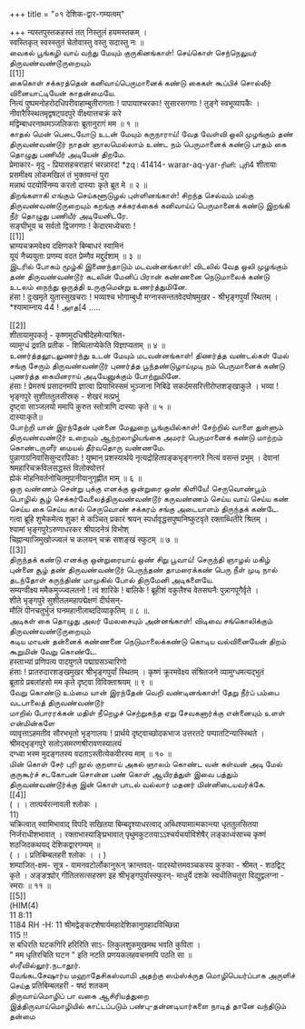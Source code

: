 +++
title = "०१ देशिक-द्वार-गम्यत्वम्"

+++
न्यस्तपुस्तकहस्तं तत् निस्तुलं हयमस्तकम् ।   
स्वस्तिकृत् स्वस्स्तुतं चेतोवास्तु वस्तु सदास्तु नः ॥   
வைகல் பூங்கழி வாய் வந்து மேயும் குருகினங்காள்! செய்கொள் செந்நெலுயர் திருவண்வண்டூருறையும்   
[[1]]  
கைகொள் சக்கரத்தென் கனிவாய்பெருமானைக் கண்டு கைகள் கூப்பிச் சொல்லீர் வினையாட்டியேன் காதன்மையே.   
नित्यं पुष्पमनोहरोदधिपरीवाहाम्बुतीरागताः ! पापायाश्चरकाः! सुसारसगणाः ! तुङ्गे स्वभूव्यापकैः । नीवारैस्स्थितमृद्वषट्पदपुरे वीक्ष्यात्तचक्रं करे   
मद्विम्बाधरनाथमञ्जलिकराः ब्रूतानुरागं मम ॥ १ ॥   
காதல் மென் பெடையோடு உடன் மேயும் கருநாராய்! வேத வேள்வி ஒலி முழங்கும் தண் திருவண்வண்டூர் நாதன் ஞாலமெல்லாம் உண்ட நம் பெருமானைக் கண்டு பாதம் கை தொழுது பணியீர் அடியேன் திறமே.   
प्रेमाकार- मृदु - प्रियासहचराहारं चरन्नारद! *zq।41414- warar-aq-yar-ரிளி: புரி4 शीतायाः प्रसमीक्ष्य लोकमखिलं तं भुक्तवन्तं पुरा   
मन्नाथं पदयोर्विनम्य करतो दास्याः कृते ब्रूत मे ॥ २ ॥   
திறங்களாகி எங்கும் செய்களூடுழல் புள்ளினங்காள்! சிறந்த செல்வம் மல்கு திருவண்வண்டூருறையும் கறங்கு சக்கரக்கைக் கனிவாய்ப் பெருமானைக் கண்டு இறங்கி நீர் தொழுது பணியீர் அடியேனிடரே.   
सङ्घीभूय च सर्वतो द्विजगणाः ! केदारमध्येचराः !   
[[1]]  
भ्राम्यचक्रमवेक्ष्य दक्षिणकरे बिम्बाधरं स्वामिनं   
यूयं नैच्ययुताः प्रणम्य वदत प्रेम्णैव मद्दुर्दशाम् ॥ ३ ॥   
இடரில் போகம் மூழ்கி இணைந்தாடும் மடவன்னங்காள்! விடலில் வேத ஒலி முழங்கும் தண் திருவண்வண்டூர் கடலின் மேனிப் பிரான் கண்ணனை நெடுமாலைக் கண்டு உடலம் நைந்து ஒருத்தி உருகுமென்று உணர்த்துமினே.   
हंसा ! दुःखमृते युतास्सुखचराः ! भव्याश्च भोगाम्बुधौ मग्नास्सन्ततवेदघोषमुखर - श्रीभृङ्गपुर्यां स्थितम् ।   
*श्यामाम्नाय 44 ! அாத[4 .....   

[[2]]  
शीतायामुपकर्तृ - कृष्णमुदधिश्रीदेहमेत्याश्रित-   
व्यामुग्धं द्रवति प्रतीक - शिथिलाप्येकेति विज्ञाप्यताम् ॥ ४ ॥   
உணர்த்தலூடலுணர்ந்து உடன் மேயும் மடவன்னங்காள்! திணர்த்த வண்டல்கள் மேல் சங்கு சேரும் திருவண்வண்டூர் புணர்த்த பூந்தண்டுழாய்முடி நம் பெருமானைக் கண்டு புணர்த்த கையினராய் அடியேனுக்கும் போற்றுமினே.   
हंसाः ! प्रेमरुषं प्रसादनमपि ज्ञात्वा प्रियाभिस्समं भुञ्जाना निबिढे सकर्दमसरित्तीरोप्तशङ्खाकुले । भव्या ! भृङ्गपुरे सुशीततुलसीस्रक् - शेखरं मत्प्रभुं   
दृष्ट्वा साञ्जलयो ममापि कुरुत स्तोत्राणि दास्याः कृते ॥ ५ ॥   
दास्याःकृते॥   
போற்றி யான் இரந்தேன் புன்னை மேலுறை பூங்குயில்காள்! சேற்றில் வாளை துள்ளும் திருவண்வண்டூர் உறையும் ஆற்றலாழியங்கை அமரர் பெருமானைக் கண்டு மாற்றம் கொண்டருளீர் மையல் தீர்வதொரு வண்ணமே.   
पुन्नागाग्रनिवासिसुन्दरपिकाः ! युष्मान् प्रशस्यार्थये नृत्यद्रोहितपङ्कभृङ्गनगरे नित्यं वसन्तं प्रभुम् । देवानां श्रमहारिचक्रविलसद्धस्तं विलोक्योत्तरं   
ह्येकं मोहनिवर्तनोचितमुपानीयानुगृह्णीत माम् ॥ ६ ॥   
ஒரு வண்ணம் சென்று புக்கு எனக்கு ஒன்றுரை ஒண் கிளியே! செருவொண்பூம் பொழில் சூழ் செக்கர்வேலைத்திருவண்வண்டூர் கருவண்ணம் செய்ய வாய் செய்ய கண் செய்ய கை செய்ய கால் செருவொண் சக்கரம் சங்கு அடையாளம் திருந்தக் கண்டே.   
गत्वा ब्रूहि शुभैकमेत्य शुक! मे कञ्चित् प्रकारं श्रयन् स्पर्धावृद्धसपुष्पनिष्कुटवृते रक्ताब्धितीरे श्रितम् ।   
श्यामां भृङ्गपुरेऽरुणाधरकर श्रीपादनेत्रं विभोश्   
चिह्नान्याजिमुखोज्ज्वलं च कलयन् चक्रं सशङ्खं स्फुटम् ॥ ७ ॥   
[[3]]  
திருந்தக் கண்டு எனக்கு ஒன்றுரையாய் ஒண் சிறு பூவாய்! செருந்தி ஞாழல் மகிழ் புன்னை சூழ் தண் திருவண்வண்டூர் பெருந்தண் தாமரைக்கண் பெரு நீள் முடி நால் தடந்தோள் கருந்திண் மாமுகில் போல் திருமேனி அடிகளையே.   
सम्यग्वीक्ष्य ममैकमुज्ज्वलतनो ! त्वं शारिके ! बालिके ! ब्रूहीशं वकुलैश्च वेतसघनैः पुन्नागपूगैर्वृते ।   
शीते भृङ्गपुरे सुशीतलमहापद्मेक्षणं दीर्घसन्-   
मौलिं पीनचतुर्भुजं घनमहानीलाब्ददिव्याकृतिम् ॥ ८ ॥.   
அடிகள் கை தொழுது அலர் மேலசையும் அன்னங்காள்! விடிவை சங்கொலிக்கும் திருவண்வண்டூருறையும்   
கடிய மாயன் தன்னைக் கண்ணனை நெடுமாலைக்கண்டு கொடிய வல்வினையேன் திறம் கூறுமின் வேறு கொண்டே.   
हस्ताभ्यां प्रणिपत्य पादयुगले पद्माग्रसञ्चारिणो   
हंसाः ! प्रातरुदारशङ्खमुखर श्रीभृङ्गपुर्यां स्थितम् । कृष्णं क्रूरमवेक्ष्य संश्रितजने व्यामुग्धमत्यद्भुतं   
ब्रूताग्रे प्रबलांहसो मम कृते दृष्ट्वा विविक्ताश्रयम् ॥ ९ ॥   
வேறு கொண்டு உம்மை யான் இரந்தேன் வெறி வண்டினங்காள்! தேறு நீர்ப் பம்பை வடபாலைத் திருவண்வண்டூர்   
மாறில் போரரக்கன் மதிள் நீறெழச் செற்றுகந்த ஏறு சேவகனார்க்கு என்னையும் உளள் என்மின்களே   
व्यावृत्ताऽहमतीव सौरभभृतो भृङ्गालयः ! प्रार्थये दृष्ट्वाच्छोदकभाज उत्तरतटे पम्पातटिन्यास्स्थिते । श्रीमद्भृङ्गपुरे सतोऽसमरणश्रीरावणस्यालयं   
दग्ध्वा भस्म मुदङ्गतस्य वदताऽस्तीत्येकवीरस्य माम् ॥ १० ॥   
மின் கொள் சேர் புரி நூல் குறளாய் அகல் ஞாலம் கொண்ட வன் கள்வன் அடி மேல் குருகூர்ச் சடகோபன் சொன்ன பண் கொள் ஆயிரத்துள் இவை பத்தும் திருவண்வண்டூர்க்கு இன் கொள் பாடல் வல்லார் மதனர் மின்னிடையவர்க்கே.   
[[4]]  
( । । तात्पर्यरत्नावली श्लोकः ।   
11)   
चक्रित्वात् स्वामिभावाद् विपदि सखितया बिम्बदृश्याधरत्वाद् अब्धिश्यामात्मकान्त्या धृततुलसितया निर्जराधीशभावात् । रक्ताभास्याङ्घ्रिभावात् पृथुमकुटतयाऽऽश्चर्यचर्याविशेषैर् लङ्काध्वंसाच्च कृष्णं शठजिदकथयद् देशिकद्वारगम्यम् ॥   
( । । प्रतिबिम्बलहरी श्लोकः । । )   
शम्पाजित्-क्षम- सूत्र - वामनवटोर्लोकानुरून् क्रान्तवत्- पादस्योत्तमवञ्चकस्य कुरुका - श्रीमत् - शठद्विट् कृते । अङ्ङक्र्योर् गीतिलसत्सहस्रग इह श्रीभृङ्गपुर्यास्स्फुरन्- माधुर्ये दशके स्वधीतिचतुरा विद्युद्वलग्ना - स्मराः ॥ ११ ॥   
[[5]]  
(HIM(4)   
11 8:11   
1184 RH -H: 11 श्रीमद्वेङ्कटशेषार्यमहादेशिकानुग्रहादविच्छिन्ना   
115 !!   
स बधिरति घटकगिरि हरिरिति साऽ- लिकुलशुकमुखमथ भवति कुपिता ।   
" मम धृतिरचिति घटन " इति नटति प्रणयकलहवचनमपि पठति सा ॥   
ஸ்ரீவில்லூர்.நடாதூர்.   
வேங்கடசேஷார்ய மஹாதேசிகஸ்வாமி அதற்கு ஸம்ஸ்க்ருத மொழிபெயர்ப்பாக அருளிச் செய்த प्रतिबिम्बलहरी - षष्ठं शतकम्   
திருவாய்மொழிப் பா வகை ஆசிரியத்துறை   
இத்திருவாய்மொழியில் காட்டப்படும் பண்பு-தன்னடியார்களை நாடித் தானே வந்திடும் தன்மை   

